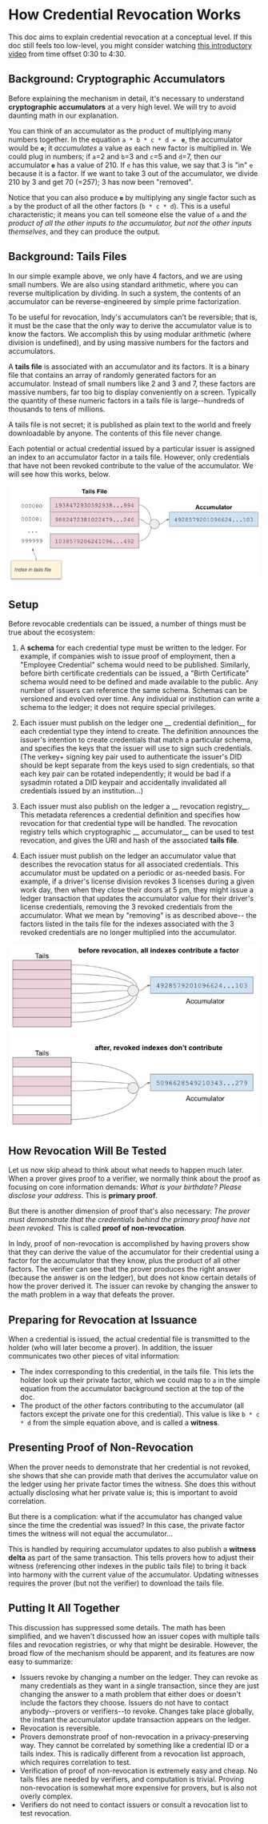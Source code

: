 # How Credential Revocation Works

This doc aims to explain credential revocation at a conceptual level.
If this doc still feels too low-level, you might consider watching [this
introductory video](https://drive.google.com/open?id=1FxdgkYwwLfpln6MnsZJAwnYjM6LpCoP0) from time offset 0:30 to 4:30.

## Background: Cryptographic Accumulators

Before explaining the mechanism in detail, it's necessary to understand
__cryptographic accumulators__ at a very high level.
We will try to avoid daunting math in our explanation.

You can think of an accumulator as the product of multiplying many numbers
together. In the equation `a * b * c * d = ` __`e`__,
the accumulator would be __`e`__;
it _accumulates_ a value as each new factor is multiplied in. We could
plug in numbers; if `a`=2 and `b`=3 and `c`=5 and `d`=7, then our accumulator
__`e`__ has a value of 210. If `e` has this value, we
say that 3 is "in" `e` because it is a factor. If we want to take 3 out
of the accumulator, we divide 210 by 3 and get 70 (=2*5*7); 3 has now been
"removed".

Notice that you can also produce __`e`__ by multiplying any single
factor such as `a` by the product of all the other factors (`b * c * d`).
This is a useful characteristic; it means you can tell someone else
the value of `a` and _the product of all the other inputs to the accumulator,
but not the other inputs themselves_, and they can produce the output.

## Background: Tails Files

In our simple example above, we only have 4 factors, and we are using small
numbers. We are also using standard arithmetic, where you can reverse
multiplication by dividing. In such a system, the contents of an accumulator
can be reverse-engineered by simple prime factorization.

To be useful for revocation, Indy's accumulators can't be reversible; that is,
it must be the case that the only way to derive the accumulator
value is to know the factors.
We accomplish this by using modular arithmetic (where division is undefined),
and by using massive numbers for the factors and accumulators.

A __tails file__ is associated with an accumulator
and its factors. It is a binary file that contains an
array of randomly generated factors for an accumulator. Instead of small
numbers like 2 and 3 and 7, these factors are massive numbers, far too
big to display conveniently on a screen. Typically the quantity of these
numeric factors in a tails file is large--hundreds of thousands to tens of
millions.

A tails file is not secret; it is published as plain text to the world
and freely downloadable by anyone. The contents of this file never change.

Each potential or actual credential issued by a particular issuer is
assigned an index to an accumulator factor in a tails file. However,
only credentials that have not been revoked contribute to the value of the
accumulator. We will see how this works, below.

![tails file and accumulator](tails.png)

## Setup

Before revocable credentials can be issued, a number of things must be
true about the ecosystem:

1. A __schema__ for each credential type
   must be written to the ledger.
   For example, if companies wish to issue proof of employment, then
   a "Employee Credential" schema would need to be published. Similarly,
   before birth certificate credentials can be issued, a "Birth Certificate"
   schema would need to be defined and made available to the public. Any number
   of issuers can reference the same schema. Schemas can be versioned and
   evolved over time. Any individual or institution can write a schema
   to the ledger; it does not require special privileges.

2. Each issuer must publish on the ledger one __
   credential definition__ for each credential type they intend
   to create. The definition announces the issuer's intention to
   create credentials that match a particular schema, and specifies the
   keys that the issuer will use to sign such credentials. (The verkey+
   signing key pair used to authenticate the issuer's DID should be kept
   separate from the keys used to sign credentials, so that each key
   pair can be rotated independently; it would be bad if a sysadmin
   rotated a DID keypair and accidentally invalidated all credentials
   issued by an institution...)

3. Each issuer must also publish on the ledger a __
   revocation registry__. This metadata references a credential definition and
   specifies how revocation for that credential type will be handled.
   The revocation registry tells which cryptographic __
   accumulator__ can be used to test revocation, and gives the URI and
   hash of the associated __tails file__.

4. Each issuer must publish on the ledger an accumulator value that
   describes the revocation status for all associated credentials. This
   accumulator must be updated on a periodic or as-needed basis. For
   example, if a driver's license division revokes 3 licenses during a
   given work day, then when they close their doors at 5 pm, they might
   issue a ledger transaction that updates the accumulator value for
   their driver's license credentials, removing the 3 revoked credentials
   from the accumulator. What we mean by "removing" is as described above--
   the factors listed in the tails file for the indexes associated with
   the 3 revoked credentials are no longer multiplied into the accumulator.

![before and after revocation](before-and-after.png)

## How Revocation Will Be Tested

Let us now skip ahead to think about what needs to happen much later.
When a prover gives proof to a verifier, we normally think about the proof
as focusing on core information demands: _What is your birthdate?_ _Please
disclose your address_. This is __primary proof__.

But there is another dimension of proof that's also necessary: _The prover
must demonstrate that the credentials behind the primary proof have not
been revoked._ This is called __proof of non-revocation__.

In Indy, proof of non-revocation is accomplished by having provers show
that they can derive the value of the accumulator for their credential
using a factor for the accumulator that they know, plus the product of
all other factors.
The verifier can see that the prover produces the right answer (because
the answer is on the ledger), but does not know certain details of how the
prover derived it. The issuer can revoke by changing the answer to the
math problem in a way that defeats the prover.

## Preparing for Revocation at Issuance

When a credential is issued, the actual credential file is transmitted
to the holder (who will later become a prover). In addition, the issuer
communicates two other pieces of vital information:

* The index corresponding to this credential, in the tails file. This
  lets the holder look up their private factor, which we could map to
  `a` in the simple equation from the accumulator background section
  at the top of the doc.
* The product of the _other_ factors contributing to the accumulator (all
  factors except the private one for this credential).
  This value is like `b * c * d` from the simple equation above, and
  is called a __witness__.

## Presenting Proof of Non-Revocation

When the prover needs to demonstrate that her credential is not revoked,
she shows that she can provide math that derives the accumulator value
on the ledger using her private factor times the witness. She does this
without actually disclosing what her private value is; this is important
to avoid correlation.

But there is a complication: what if the accumulator has changed value
since the time the credential was issued? In this case, the private
factor times the witness will not equal the accumulator...

This is handled by requiring accumulator updates to also publish a
__witness delta__ as part of the same transaction.
This tells provers how to adjust their witness (referencing other indexes
in the public tails file) to bring it back into
harmony with the current value of the accumulator. Updating witnesses
requires the prover (but not the verifier) to download the tails file.

## Putting It All Together

This discussion has suppressed some details. The math has been simplified,
and we haven't discussed how an issuer copes with multiple tails files
and revocation registries, or why that might be desirable. However, the
broad flow of the mechanism should be apparent, and its features are
now easy to summarize:

* Issuers revoke by changing a number on the ledger. They can revoke
  as many credentials as they want in a single transaction, since
  they are just changing the answer to a math problem that either does
  or doesn't include the factors they choose. Issuers do not have to
  contact anybody--provers or verifiers--to revoke. Changes take place
  globally, the instant the accumulator update transaction appears
  on the ledger.
* Revocation is reversible.
* Provers demonstrate proof of non-revocation in a privacy-preserving
  way. They cannot be correlated by something like a credential ID or
  a tails index. This is radically different from a revocation list
  approach, which requires correlation to test.
* Verification of proof of non-revocation is extremely easy and cheap.
  No tails files are needed by verifiers, and computation is trivial.
  Proving non-revocation is somewhat more expensive for provers, but
  is also not overly complex.
* Verifiers do not need to contact issuers or consult a revocation list
  to test revocation.
